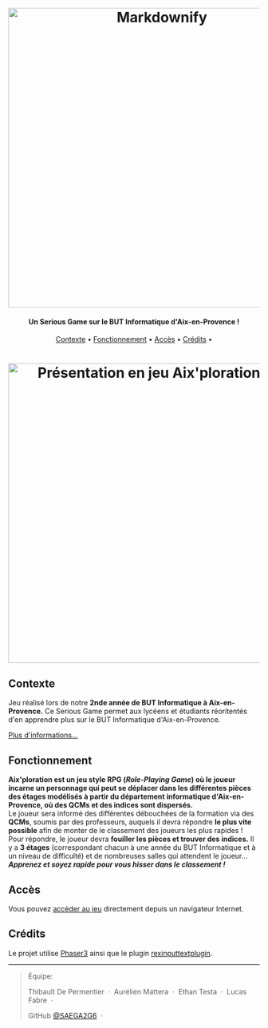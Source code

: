 
<h1 align="center">
  <br>
  <a href="https://aixploration.alwaysdata.net/"><img src="https://user-images.githubusercontent.com/104560706/212537516-4d43fe10-6b2c-428a-bdba-862bd8cfc3e4.png" alt="Markdownify" width="600"></a>
</h1>

<h4 align="center">Un Serious Game sur le BUT Informatique d'Aix-en-Provence !</h4>

<p align="center">
  <a href="#contexte">Contexte</a> •
  <a href="#fonctionnement">Fonctionnement</a> •
  <a href="#accès">Accès</a> •
  <a href="#crédits">Crédits</a> •
</p>

<h1 align="center">
<img src="https://user-images.githubusercontent.com/104560706/212538248-21d782ba-d53a-45af-9907-9d1ce37bea37.gif" alt="Présentation en jeu Aix'ploration GIF" width="600">
</h1>


## Contexte
Jeu réalisé lors de notre **2nde année de BUT Informatique à Aix-en-Provence.**
Ce Serious Game permet aux lycéens et étudiants réoritentés d'en apprendre plus sur le BUT Informatique d'Aix-en-Provence.

[Plus d'informations...](https://github.com/Aehnt/SAES3/files/9753629/2022_SAE_S3_presentation.pdf)

## Fonctionnement
**Aix'ploration est un jeu style RPG (*Role-Playing Game*) où le joueur incarne un personnage qui peut se déplacer dans les différentes pièces des étages modélisés à partir du département informatique d'Aix-en-Provence, où des QCMs et des indices sont dispersés.**
<br>
Le joueur sera informé des différentes débouchées de la formation via des **QCMs**, soumis par des professeurs, auquels il devra répondre **le plus vite possible** afin de monter de le classement des joueurs les plus rapides !
Pour répondre, le joueur devra **fouiller les pièces et trouver des indices.**
Il y a **3 étages** (correspondant chacun à une année du BUT Informatique et à un niveau de difficulté) et de nombreuses salles qui attendent le joueur...
<br>
***Apprenez et soyez rapide pour vous hisser dans le classement !*** 

## Accès


Vous pouvez [accèder au jeu](https://aixploration.alwaysdata.net/) directement depuis un navigateur Internet.


## Crédits

Le projet utilise [Phaser3](https://phaser.io/) ainsi que le plugin [rexinputtextplugin](https://rexrainbow.github.io/phaser3-rex-notes/docs/site/inputtext/#install-plugin).


---

> Équipe:
>
> Thibault De Permentier &nbsp;&middot;&nbsp;
> Aurélien Mattera &nbsp;&middot;&nbsp;
> Ethan Testa &nbsp;&middot;&nbsp;
> Lucas Fabre &nbsp;&middot;&nbsp;
>
> GitHub [@SAEGA2G6](https://github.com/SAEGA2G6) &nbsp;&middot;&nbsp;


